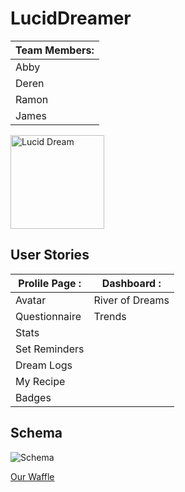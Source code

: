 # LucidDreamer

Team Members: |
--------------|
Abby          |
Deren         |
Ramon         |
James         |

<img src="http://cdn-7.spiritscienceandmetaphysics.com/wp-content/uploads/2013/12/lucid-dream.png" width="150px" alt="Lucid Dream"/>

## User Stories

Prolile Page : |   Dashboard : |
---------------|---------------|
Avatar         | River of Dreams |
Questionnaire  | Trends |
Stats          |
Set Reminders  |
Dream Logs     |
My Recipe      |
Badges         |

## Schema

![Schema]("/schema.png")

[Our Waffle](https://waffle.io/nyc-fireflies-2015/LucidDreamer)
